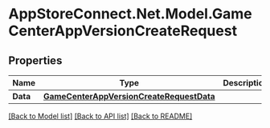 # AppStoreConnect.Net.Model.GameCenterAppVersionCreateRequest

## Properties

Name | Type | Description | Notes
------------ | ------------- | ------------- | -------------
**Data** | [**GameCenterAppVersionCreateRequestData**](GameCenterAppVersionCreateRequestData.md) |  | 

[[Back to Model list]](../README.md#documentation-for-models) [[Back to API list]](../README.md#documentation-for-api-endpoints) [[Back to README]](../README.md)

